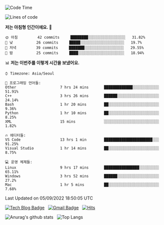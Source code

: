 <!-- ### Hi there 👋 -->

<!--
**dnchoi/dnchoi** is a ✨ _special_ ✨ repository because its `README.md` (this file) appears on your GitHub profile.

Here are some ideas to get you started:

- 🔭 I’m currently working on ...
- 🌱 I’m currently learning ...
- 👯 I’m looking to collaborate on ...
- 🤔 I’m looking for help with ...
- 💬 Ask me about ...
- 📫 How to reach me: ...
- 😄 Pronouns: ...
- ⚡ Fun fact: ...
-->

<!--START_SECTION:waka-->
![Code Time](http://img.shields.io/badge/Code%20Time-140%20hrs%204%20mins-blue)

![Lines of code](https://img.shields.io/badge/%EC%A0%80%EB%8A%94%20%EC%97%AC%ED%83%9C%EA%B9%8C%EC%A7%80%20-58%20Thousand%20%EC%A4%84%EC%9D%98%20%EC%BD%94%EB%93%9C%EB%A5%BC%20%EC%9E%91%EC%84%B1%ED%96%88%EC%96%B4%EC%9A%94.-blue)

**저는 아침형 인간이에요. 🐤** 

```text
🌞 아침         42 commits     ████████░░░░░░░░░░░░░░░░░   31.82% 
🌆 낮　         26 commits     █████░░░░░░░░░░░░░░░░░░░░   19.7% 
🌃 저녁         39 commits     ███████░░░░░░░░░░░░░░░░░░   29.55% 
🌙 밤　         25 commits     ████░░░░░░░░░░░░░░░░░░░░░   18.94%

```


📊 **저는 이번주를 이렇게 시간을 보냈어요.** 

```text
⌚︎ Timezone: Asia/Seoul

💬 프로그래밍 언어들: 
Other                    7 hrs 24 mins       █████████████░░░░░░░░░░░░   51.91% 
C++                      3 hrs 26 mins       ██████░░░░░░░░░░░░░░░░░░░   24.14% 
Bash                     1 hr 20 mins        ██░░░░░░░░░░░░░░░░░░░░░░░   9.36% 
Python                   1 hr 10 mins        ██░░░░░░░░░░░░░░░░░░░░░░░   8.25% 
XML                      15 mins             ░░░░░░░░░░░░░░░░░░░░░░░░░   1.82%

🔥 에디터들: 
VS Code                  13 hrs 1 min        ██████████████████████░░░   91.25% 
Visual Studio            1 hr 14 mins        ██░░░░░░░░░░░░░░░░░░░░░░░   8.75%

💻 운영 체제들: 
Linux                    9 hrs 17 mins       ████████████████░░░░░░░░░   65.11% 
Windows                  3 hrs 52 mins       ██████░░░░░░░░░░░░░░░░░░░   27.2% 
Mac                      1 hr 5 mins         ██░░░░░░░░░░░░░░░░░░░░░░░   7.68%

```


 Last Updated on 05/09/2022 18:50:05 UTC
<!--END_SECTION:waka-->


[![Tech Blog Badge](http://img.shields.io/badge/-Tech%20blog-black?style=flat-square&logo=github&link=https://zzsza.github.io/)](https://dnchoi.github.io/)
&nbsp;
[![Gmail Badge](https://img.shields.io/badge/Gmail-d14836?style=flat-square&logo=Gmail&logoColor=white&link=mailto:snugyun01@gmail.com)](mailto:dongnyeokc@gmail.com)
&nbsp;
[![Hits](https://hits.seeyoufarm.com/api/count/incr/badge.svg?url=https%3A%2F%2Fgithub.com%2Fgjbae1212%2Fhit-counter&count_bg=%233D7CC8&title_bg=%23555555&icon=&icon_color=%23E7E7E7&title=hits&edge_flat=false)](https://hits.seeyoufarm.com)

![Anurag's github stats](https://github-readme-stats.vercel.app/api?username=dnchoi&show_icons=true&theme=tokyonight)
&nbsp;
![Top Langs](https://github-readme-stats.vercel.app/api/top-langs/?username=dnchoi&layout=compact&theme=tokyonight)

<div align='center'>
